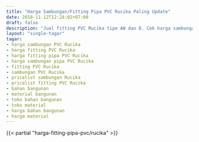 ```yaml
---
title: "Harga Sambungan/Fitting Pipa PVC Rucika Paling Update"
date: 2018-11-12T12:24:02+07:00
draft: false
description: "Jual fitting PVC Rucika tipe AW dan D. Cek harga sambungan pipa PVC Rucika paling lengkap hanya di DepoHarga.COM"
layout: "single-tagar"
tagar:
- harga sambungan PVC Rucika
- harga fitting PVC Rucika
- harga fitting pipa PVC Rucika
- harga sambungan pipa PVC Rucika
- fitting PVC Rucika
- sambungan PVC Rucika
- pricelist sambungan Rucika
- pricelist fitting PVC Rucika
- bahan bangunan
- material bangunan
- toko bahan bangunan
- toko material
- harga bahan bangunan
- harga material
---
```


{{< partial "harga-fitting-pipa-pvc/rucika" >}}